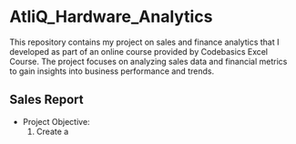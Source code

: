 # AtliQ_Hardware_Analytics
This repository contains my project on sales and finance analytics that I developed as part of an online course provided by Codebasics Excel Course. The project focuses on analyzing sales data and financial metrics to gain insights into business performance and trends.
<br>
<h2 >Sales Report</h2>
<ul>
  <li>Project Objective:
    <ol>
      <li>Create a</li>
    </ol>
  </li>
</ul>





